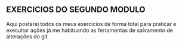 ## EXERCICIOS DO SEGUNDO MODULO 

Aqui postarei todos os meus exercicios de forma total
para praticar e execultar ações já me habituando as ferramentas
de salvamento de alterações do git
